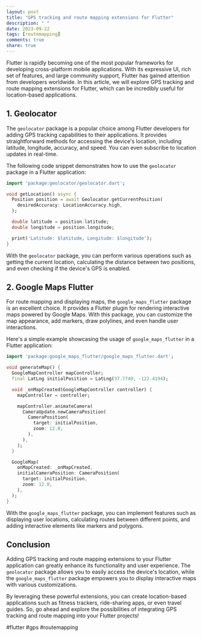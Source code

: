 ```yaml
---
layout: post
title: "GPS tracking and route mapping extensions for Flutter"
description: " "
date: 2023-09-22
tags: [routemapping]
comments: true
share: true
---
```


Flutter is rapidly becoming one of the most popular frameworks for developing cross-platform mobile applications. With its expressive UI, rich set of features, and large community support, Flutter has gained attention from developers worldwide. In this article, we will explore GPS tracking and route mapping extensions for Flutter, which can be incredibly useful for location-based applications.

## 1. Geolocator

The `geolocator` package is a popular choice among Flutter developers for adding GPS tracking capabilities to their applications. It provides straightforward methods for accessing the device's location, including latitude, longitude, accuracy, and speed. You can even subscribe to location updates in real-time.

The following code snippet demonstrates how to use the `geolocator` package in a Flutter application:

```dart
import 'package:geolocator/geolocator.dart';

void getLocation() async {
  Position position = await Geolocator.getCurrentPosition(
    desiredAccuracy: LocationAccuracy.high,
  );

  double latitude = position.latitude;
  double longitude = position.longitude;

  print('Latitude: $latitude, Longitude: $longitude');
}
```

With the `geolocator` package, you can perform various operations such as getting the current location, calculating the distance between two positions, and even checking if the device's GPS is enabled.

## 2. Google Maps Flutter

For route mapping and displaying maps, the `google_maps_flutter` package is an excellent choice. It provides a Flutter plugin for rendering interactive maps powered by Google Maps. With this package, you can customize the map appearance, add markers, draw polylines, and even handle user interactions.

Here's a simple example showcasing the usage of `google_maps_flutter` in a Flutter application:

```dart
import 'package:google_maps_flutter/google_maps_flutter.dart';

void generateMap() {
  GoogleMapController mapController;
  final LatLng initialPosition = LatLng(37.7749, -122.4194);

  void _onMapCreated(GoogleMapController controller) {
    mapController = controller;

    mapController.animateCamera(
      CameraUpdate.newCameraPosition(
        CameraPosition(
          target: initialPosition,
          zoom: 12.0,
        ),
      ),
    );
  }

  GoogleMap(
    onMapCreated: _onMapCreated,
    initialCameraPosition: CameraPosition(
      target: initialPosition,
      zoom: 12.0,
    ),
  );
}
```

With the `google_maps_flutter` package, you can implement features such as displaying user locations, calculating routes between different points, and adding interactive elements like markers and polygons.

## Conclusion

Adding GPS tracking and route mapping extensions to your Flutter application can greatly enhance its functionality and user experience. The `geolocator` package allows you to easily access the device's location, while the `google_maps_flutter` package empowers you to display interactive maps with various customizations.

By leveraging these powerful extensions, you can create location-based applications such as fitness trackers, ride-sharing apps, or even travel guides. So, go ahead and explore the possibilities of integrating GPS tracking and route mapping into your Flutter projects!

#flutter #gps #routemapping